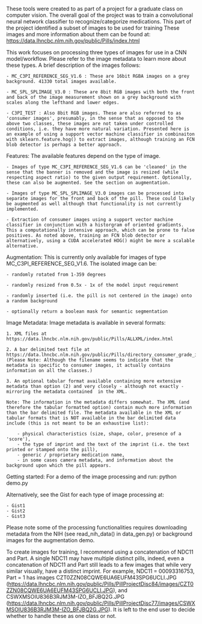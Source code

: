 These tools were created to as part of a project for a graduate class on computer vision. The overall goal of the project was to train a convolutional neural network classifier to recognize/categorize medications. This part of the project identified a subset of images to be used for training These images and more information about them can be found at: https://data.lhncbc.nlm.nih.gov/public/Pills/index.html 

This work focuses on processing three types of images for use in a CNN model/workflow. Please refer to the image metadata to learn more about these types. A brief description of the images follows:

    - MC_C3PI_REFERENCE_SEG_V1.6 : These are 16bit RGBA images on a grey background. 41330 total images available. 
    
    - MC_SPL_SPLIMAGE_V3.0 : These are 8bit RGB images with both the front and back of the image measurement shown on a grey background with scales along the lefthand and lower edges. 
    
    - C3PI_TEST : Also 8bit RGB images. These are also referred to as 'consumer images', presumably, in the sense that as opposed to the above two classes, these images are not taken under controlled conditions, i.e. they have more natural variation. Presented here is an example of using a support vector machine classifier in combinaiton with sklearn.feature.hog() to extract images, although training an FCN blob detector is perhaps a better approach.

Features:
The available features depend on the type of image.

    - Images of type MC_C3PI_REFERENCE_SEG_V1.6 can be 'cleaned' in the sense that the banner is removed and the image is resized (while respecting aspect ratio) to the given output requirement. Optionally, these can also be augmented. See the section on augmentation. 
    
    - Images of type MC_SPL_SPLIMAGE_V3.0 images can be processed into separate images for the front and back of the pill. These could likely be augmented as well although that functionality is not currently implemented. 
    
    - Extraction of consumer images using a support vector machine classifier in conjunction with a historgram of oriented gradients. This a computationally intensive approach, which can be prone to false positives. As noted above, training an FCN blob detector or alternatively, using a CUDA accelerated HOG() might be more a scalable alternative.  

Augmentation:
This is currently only available for images of type MC_C3PI_REFERENCE_SEG_V1.6. The isolated image can be:

    - randomly rotated from 1-359 degrees
    
    - randomly resized from 0.5x - 1x of the model input requirement
    
    - randomly inserted (i.e. the pill is not centered in the image) onto a random background 
    
    - optionally return a boolean mask for semantic segmentation

Image Metadata:
Image metadata is available in several formats:

    1. XML files at https://data.lhncbc.nlm.nih.gov/public/Pills/ALLXML/index.html
    
    2. A bar delimited text file at https://data.lhncbc.nlm.nih.gov/public/Pills/directory_consumer_grade_images.txt (Please Note: Although the filename seems to indicate that the metadata is specific to consumer images, it actually contains information on all the classes.)
    
    3. An optional tabular format available containing more extensive metadata than option (2) and very closely - although not exactly - mirroring the metadata contained  in the XML. 

    Note: The information in the metadata differs somewhat. The XML (and therefore the tabular formatted option) contain much more information than the bar delimited file. The metadata available in the XML or tabular formats that is NOT available in the bar delimited data include (this is not meant to be an exhaustive list):
    
        - physical characteristics (size, shape, color, presence of a 'score'), 
        - the type of imprint and the text of the imprint (i.e. the text printed or stamped onto the pill), 
        - generic / proprietary medication name,
        - in some cases camera metadata, and information about the background upon which the pill appears.

Getting started:
For a demo of the image processing and run:
    python demo.py

Alternatively, see the Gist for each type of image processing at:

    - Gist1
    - Gist2
    - Gist3

Please note some of the processing functionalities requires downloading metadata from the NIH (see read_nih_data() in data_gen.py) or background images for the augmentation demo. 

To create images for training, I recommend using a concatenation of NDC11 and Part. A single NDC11 may have multiple distinct pills, indeed, even a concatenation of NDC11 and Part still leads to a few images that while very similar visually, have a distinct imprint. For example, NDC11 = 00093316753, Part = 1 has images CZT0ZZN08CQWE6UA6EUFM43SPG6UCLI.JPG (https://data.lhncbc.nlm.nih.gov/public/Pills/PillProjectDisc84/images/CZT0ZZN08CQWE6UA6EUFM43SPG6UCLI.JPG), and CSWXMSOIU836B3RJM3M-IZO_BFJBQ2G.JPG (https://data.lhncbc.nlm.nih.gov/public/Pills/PillProjectDisc77/images/CSWXMSOIU836B3RJM3M-IZO_BFJBQ2G.JPG). It is left to the end user to decide whether to handle these as one class or not. 
